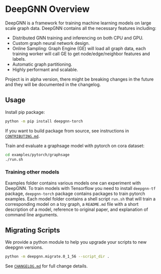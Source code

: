 # DeepGNN Overview

DeepGNN is a framework for training machine learning models on large scale graph data. DeepGNN contains all the necessary features including:

* Distributed GNN training and inferencing on both CPU and GPU.
* Custom graph neural network design.
* Online Sampling: Graph Engine (GE) will load all graph data, each training worker will call GE to get node/edge/neighbor features and labels.
* Automatic graph partitioning.
* Highly performant and scalable.

Project is in alpha version, there might be breaking changes in the future and they will be documented in the changelog.

## Usage

Install pip package:
```bash
python -m pip install deepgnn-torch
```
If you want to build package from source, see instructions in [`CONTRIBUTING.md`](CONTRIBUTING.md).

Train and evaluate a graphsage model with pytorch on cora dataset:
```bash
cd examples/pytorch/graphsage
./run.sh
```

### Training other models

Examples folder contains various models one can experiment with DeepGNN. To train models with Tensorflow you need to install `deepgnn-tf` package, `deepgnn-torch` package contains packages to train pytorch examples. Each model folder contains a shell script `run.sh` that will train a corresponding model on a toy graph, a `README.md` file with a short description of a model, reference to original paper, and explanation of command line arguments.

## Migrating Scripts

We provide a python module to help you upgrade your scripts to new deepgnn versions.

```bash
python -m deepgnn.migrate.0_1_56 --script_dir .
```

See [`CHANGELOG.md`](CHANGELOG.md) for full change details.
